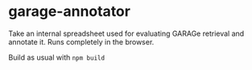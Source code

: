 # garage-annotator

Take an internal spreadsheet used for evaluating GARAGe retrieval and annotate it.
Runs completely in the browser.

Build as usual with `npm build`
